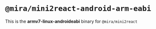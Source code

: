 # `@mira/mini2react-android-arm-eabi`

This is the **armv7-linux-androideabi** binary for `@mira/mini2react`
